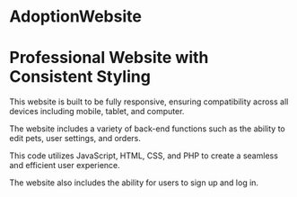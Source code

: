 # AdoptionWebsite

<html>
  <head>
    <title>Professional Website</title>
  </head>
  <body>
    <h1>Professional Website with Consistent Styling</h1>
    <p>This website is built to be fully responsive, ensuring compatibility across all devices including mobile, tablet, and computer.</p>
    <p>The website includes a variety of back-end functions such as the ability to edit pets, user settings, and orders.</p>
    <p>This code utilizes JavaScript, HTML, CSS, and PHP to create a seamless and efficient user experience.</p>
    <p>The website also includes the ability for users to sign up and log in.</p>
  </body>
</html>
